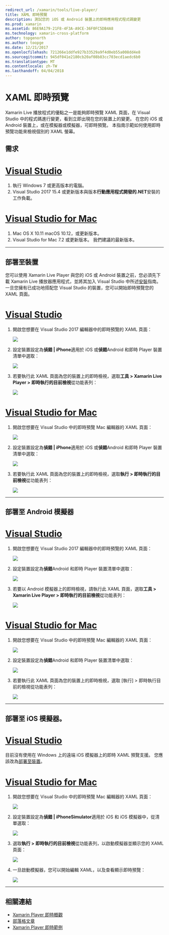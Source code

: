 ```yaml
---
redirect_url: /xamarin/tools/live-player/
title: XAML 即時預覽
description: 測試您的 iOS 或 Android 裝置上的即時應用程式程式碼變更
ms.prod: xamarin
ms.assetid: 86E9A179-21F8-4F3A-A9CE-36F0FC5DB4A8
ms.technology: xamarin-cross-platform
author: topgenorth
ms.author: toopge
ms.date: 12/21/2017
ms.openlocfilehash: 721266e1ddfe927b33529a9f4d0eb55a008dd4e8
ms.sourcegitcommit: 945df041e2180cb20af08b83cc703ecd1aedc6b0
ms.translationtype: MT
ms.contentlocale: zh-TW
ms.lasthandoff: 04/04/2018
---
```

# <a name="xaml-live-previewing"></a>XAML 即時預覽

Xamarin Live 播放程式的優點之一是能夠即時預覽 XAML 頁面，在 Visual Studio 中的程式碼進行變更，看到立即出現在您的裝置上的變更。 在您的 iOS 或 Android 裝置上，或在模擬器或模擬器，可即時預覽。 本指南示範如何使用即時預覽功能來檢視個別的 XAML 螢幕。

## <a name="requirements"></a>需求

# <a name="visual-studiotabwindows"></a>[Visual Studio](#tab/windows)

1. 執行 Windows 7 或更高版本的電腦。
2. Visual Studio 2017 15.4 或更新版本與版本**行動應用程式開發的.NET**安裝的工作負載。

# <a name="visual-studio-for-mactabmacos"></a>[Visual Studio for Mac](#tab/macos)

1. Mac OS X 10.11 macOS 10.12，或更新版本。
2. Visual Studio for Mac 7.2 或更新版本。 我們建議的最新版本。

-----



<a name="deploydevice" />

## <a name="deploying-to-device"></a>部署至裝置

您可以使用 Xamarin Live Player 與您的 iOS 或 Android 裝置之前，您必須先下載 Xamarin Live 播放器應用程式，並將其加入 Visual Studio 中所述[安裝](~/tools/live-player/install.md)指南。 一旦您擁有已成功地搭配您 Visual Studio 的裝置，您可以開始即時預覽您的 XAML 頁面。 

# <a name="visual-studiotabwindows"></a>[Visual Studio](#tab/windows)

1. 開啟您想要在 Visual Studio 2017 編輯器中的即時預覽的 XAML 頁面：

    ![](live-view-images/vs-image1.png)

2. 設定裝置設定為**偵錯 | iPhone**適用於 iOS 或**偵錯**Android 和即時 Player 裝置清單中選取：

    ![](live-view-images/vs-image2.png)

3. 若要執行此 XAML 頁面為您的裝置上的即時檢視，選取**工具 > Xamarin Live Player > 即時執行的目前檢視**從功能表列：

    ![](live-view-images/vs-image3.png)

# <a name="visual-studio-for-mactabmacos"></a>[Visual Studio for Mac](#tab/macos)

1. 開啟您想要在 Visual Studio 中的即時預覽 Mac 編輯器的 XAML 頁面：

    ![](live-view-images/image1.png)

2. 設定裝置設定為**偵錯 | iPhone**適用於 iOS 或**偵錯**Android 和即時 Player 裝置清單中選取：

    ![](live-view-images/image2.png)

3. 若要執行此 XAML 頁面為您的裝置上的即時檢視，選取**執行 > 即時執行的目前檢視**從功能表列：

    ![](live-view-images/image3.png)

-----








## <a name="deploying-to-android-emulator"></a>部署至 Android 模擬器

# <a name="visual-studiotabvswin"></a>[Visual Studio](#tab/vswin)

1. 開啟您想要在 Visual Studio 2017 編輯器中的即時預覽的 XAML 頁面：

    ![](live-view-images/vs-image1.png)

2. 設定裝置設定為**偵錯**Android 和即時 Player 裝置清單中選取：

    ![](live-view-images/vs-image4.png)

3. 若要以 Android 模擬器上的即時檢視，請執行此 XAML 頁面，選取**工具 > Xamarin Live Player > 即時執行的目前檢視**從功能表列：

    ![](live-view-images/vs-image3.png)

# <a name="visual-studio-for-mactabvsmac"></a>[Visual Studio for Mac](#tab/vsmac)

1. 開啟您想要在 Visual Studio 中的即時預覽 Mac 編輯器的 XAML 頁面：

    ![](live-view-images/image7.png)

2. 設定裝置設定為**偵錯**Android 和即時 Player 裝置清單中選取：

    ![](live-view-images/image6.png)

3. 若要執行此 XAML 頁面為您的裝置上的即時檢視，選取 [執行] > 即時執行目前的檢視從功能表列：

    ![](live-view-images/image3.png)

-----





## <a name="deploying-to-ios-simulator"></a>部署至 iOS 模擬器。

# <a name="visual-studiotabvswin"></a>[Visual Studio](#tab/vswin)

目前沒有使用在 Windows 上的遠端 iOS 模擬器上的即時 XAML 預覽支援。 您應該改為[部署至裝置](#deploydevice)。

# <a name="visual-studio-for-mactabvsmac"></a>[Visual Studio for Mac](#tab/vsmac)

1. 開啟您想要在 Visual Studio 中的即時預覽 Mac 編輯器的 XAML 頁面：

    ![](live-view-images/image1.png)

2. 設定裝置設定為**偵錯 | iPhoneSimulator**適用於 iOS 和 iOS 模擬器中，從清單選取：

    ![](live-view-images/image2.png)

3. 選取**執行 > 即時執行的目前檢視**從功能表列，以啟動模擬器並顯示您的 XAML 頁面：

    ![](live-view-images/image4.png)

4. 一旦啟動模擬器，您可以開始編輯 XAML，以及查看顯示即時預覽：

    ![](live-view-images/image5.png)  

-----








## <a name="related-links"></a>相關連結

- [Xamarin Player 即時概觀](https://xamarin.com/live)
- [部落格文章](https://blog.xamarin.com/live-player/)
- [Xamarin Player 即時範例](~/tools/livehttps://developer.xamarin.com/samples.md)
